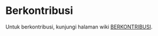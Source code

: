 # Berkontribusi

Untuk berkontribusi, kunjungi halaman wiki [BERKONTRIBUSI](https://taruma.github.io/hidrokit/berkontribusi).

